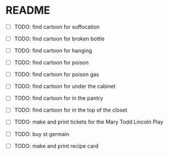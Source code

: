 # README

- [ ] TODO:  find cartoon for suffocation
- [ ] TODO:  find cartoon for broken bottle
- [ ] TODO:  find cartoon for hanging
- [ ] TODO:  find cartoon for poison
- [ ] TODO:  find cartoon for poison gas

- [ ] TODO:  find cartoon for under the cabinet
- [ ] TODO:  find cartoon for in the pantry
- [ ] TODO:  find cartoon for in the top of the closet

- [ ] TODO:  make and print tickets for the Mary Todd Lincoln Play
- [ ] TODO:  buy st germain
- [ ] TODO:  make and print recipe card
